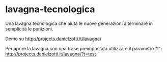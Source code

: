 # lavagna-tecnologica
Una lavagna tecnologica che aiuta le nuove generazioni a terminare in semplicità le punizioni.

Demo su http://projects.danielzotti.it/lavagna/

Per aprire la lavagna con una frase preimpostata utilizzare il parametro "t": http://projects.danielzotti.it/lavagna/?t=test
